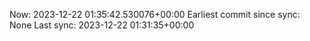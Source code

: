 Now: 2023-12-22 01:35:42.530076+00:00 Earliest commit since sync: None Last sync: 2023-12-22 01:31:35+00:00
